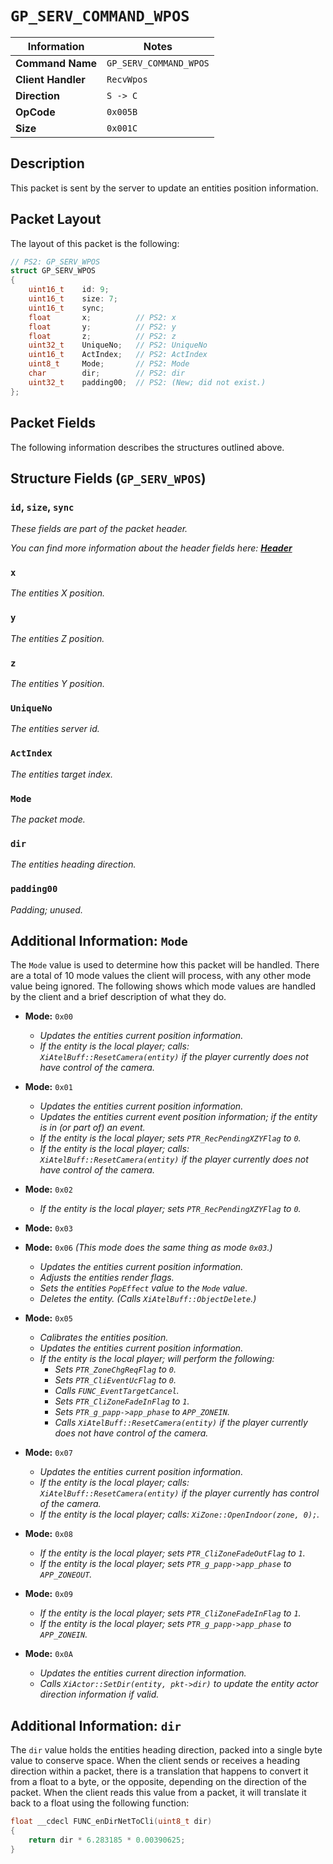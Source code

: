 # `GP_SERV_COMMAND_WPOS`

| Information               | Notes |
|---                        |---    |
| **Command Name**          | `GP_SERV_COMMAND_WPOS` |
| **Client Handler**        | `RecvWpos` |
| **Direction**             | `S -> C` |
| **OpCode**                | `0x005B` |
| **Size**                  | `0x001C` |

## Description

This packet is sent by the server to update an entities position information.

## Packet Layout

The layout of this packet is the following:

```cpp
// PS2: GP_SERV_WPOS
struct GP_SERV_WPOS
{
    uint16_t    id: 9;
    uint16_t    size: 7;
    uint16_t    sync;
    float       x;          // PS2: x
    float       y;          // PS2: y
    float       z;          // PS2: z
    uint32_t    UniqueNo;   // PS2: UniqueNo
    uint16_t    ActIndex;   // PS2: ActIndex
    uint8_t     Mode;       // PS2: Mode
    char        dir;        // PS2: dir
    uint32_t    padding00;  // PS2: (New; did not exist.)
};
```

## Packet Fields

The following information describes the structures outlined above.

## Structure Fields (`GP_SERV_WPOS`)

### `id`, `size`, `sync`

_These fields are part of the packet header._

_You can find more information about the header fields here: [**Header**](/world/server/Header.md)_

### `x`

_The entities X position._

### `y`

_The entities Z position._

### `z`

_The entities Y position._

### `UniqueNo`

_The entities server id._

### `ActIndex`

_The entities target index._

### `Mode`

_The packet mode._

### `dir`

_The entities heading direction._

### `padding00`

_Padding; unused._

## Additional Information: `Mode`

The `Mode` value is used to determine how this packet will be handled. There are a total of 10 mode values the client will process, with any other mode value being ignored. The following shows which mode values are handled by the client and a brief description of what they do.

  - **Mode:** `0x00`
    - _Updates the entities current position information._
    - _If the entity is the local player; calls: `XiAtelBuff::ResetCamera(entity)` if the player currently does not have control of the camera._

  - **Mode:** `0x01`
    - _Updates the entities current position information._
    - _Updates the entities current event position information; if the entity is in (or part of) an event._
    - _If the entity is the local player; sets `PTR_RecPendingXZYFlag` to `0`._
    - _If the entity is the local player; calls: `XiAtelBuff::ResetCamera(entity)` if the player currently does not have control of the camera._

  - **Mode:** `0x02`
    - _If the entity is the local player; sets `PTR_RecPendingXZYFlag` to `0`._

  - **Mode:** `0x03`
  - **Mode:** `0x06` _(This mode does the same thing as mode `0x03`.)_
    - _Updates the entities current position information._
    - _Adjusts the entities render flags._
    - _Sets the entities `PopEffect` value to the `Mode` value._
    - _Deletes the entity. (Calls `XiAtelBuff::ObjectDelete`.)_

  - **Mode:** `0x05`
    - _Calibrates the entities position._
    - _Updates the entities current position information._
    - _If the entity is the local player; will perform the following:_
      - _Sets `PTR_ZoneChgReqFlag` to `0`._
      - _Sets `PTR_CliEventUcFlag` to `0`._
      - _Calls `FUNC_EventTargetCancel`._
      - _Sets `PTR_CliZoneFadeInFlag` to `1`._
      - _Sets `PTR_g_papp->app_phase` to `APP_ZONEIN`._
      - _Calls `XiAtelBuff::ResetCamera(entity)` if the player currently does not have control of the camera._

  - **Mode:** `0x07`
    - _Updates the entities current position information._
    - _If the entity is the local player; calls: `XiAtelBuff::ResetCamera(entity)` if the player currently has control of the camera._
    - _If the entity is the local player; calls: `XiZone::OpenIndoor(zone, 0);`._

  - **Mode:** `0x08`
    - _If the entity is the local player; sets `PTR_CliZoneFadeOutFlag` to `1`._
    - _If the entity is the local player; sets `PTR_g_papp->app_phase` to `APP_ZONEOUT`._

  - **Mode:** `0x09`
    - _If the entity is the local player; sets `PTR_CliZoneFadeInFlag` to `1`._
    - _If the entity is the local player; sets `PTR_g_papp->app_phase` to `APP_ZONEIN`._

  - **Mode:** `0x0A`
    - _Updates the entities current direction information._
    - _Calls `XiActor::SetDir(entity, pkt->dir)` to update the entity actor direction information if valid._

## Additional Information: `dir`

The `dir` value holds the entities heading direction, packed into a single byte value to conserve space. When the client sends or receives a heading direction within a packet, there is a translation that happens to convert it from a float to a byte, or the opposite, depending on the direction of the packet. When the client reads this value from a packet, it will translate it back to a float using the following function:

```cpp
float __cdecl FUNC_enDirNetToCli(uint8_t dir)
{
    return dir * 6.283185 * 0.00390625;
}
```
